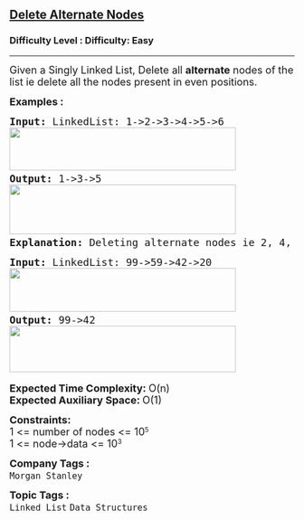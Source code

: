 <h2><a href="https://www.geeksforgeeks.org/problems/delete-alternate-nodes/1?page=1&category=Linked%20List&status=unsolved&sortBy=accuracy">Delete Alternate Nodes</a></h2><h3>Difficulty Level : Difficulty: Easy</h3><hr><div class="problems_problem_content__Xm_eO"><p><span style="font-size: 18px;">Given a Singly Linked List, Delete all <strong>alternate</strong> nodes of the list ie delete all the nodes present in even positions.</span></p>
<p><span style="font-size: 18px;"><strong>Examples :</strong></span></p>
<pre><span style="font-size: 18px;"><strong>Input: </strong>LinkedList: 1-&gt;2-&gt;3-&gt;4-&gt;5-&gt;6<br><img src="https://media.geeksforgeeks.org/img-practice/prod/addEditProblem/700584/Web/Other/blobid0_1720609786.png" width="400" height="76"> <br><strong>Output: </strong>1-&gt;3-&gt;5<br><img src="https://media.geeksforgeeks.org/img-practice/prod/addEditProblem/700584/Web/Other/blobid1_1720609803.png" width="400" height="88"><strong>
Explanation: </strong>Deleting alternate nodes ie 2, 4, 6 results in the linked list with elements 1-&gt;3-&gt;5.</span>
</pre>
<pre><span style="font-size: 18px;"><strong>Input: </strong>LinkedList: 99-&gt;59-&gt;42-&gt;20<br><img src="https://media.geeksforgeeks.org/img-practice/prod/addEditProblem/700584/Web/Other/blobid2_1720609822.png" width="400" height="77"> <br><strong>Output: </strong>99-&gt;42<br><img src="https://media.geeksforgeeks.org/img-practice/prod/addEditProblem/700584/Web/Other/blobid3_1720609839.png" width="400" height="82"> </span></pre>
<p><span style="font-size: 18px;"><strong>Expected Time Complexity: </strong>O(n)<br><strong>Expected Auxiliary Space:&nbsp;</strong>O(1)</span></p>
<p><strong style="font-size: 18px;">Constraints:</strong><br style="font-size: 18px;"><span style="font-size: 18px;">1 &lt;= number of nodes &lt;= 10</span><sup>5</sup><br style="font-size: 18px;"><span style="font-size: 18px;">1 &lt;= node-&gt;data &lt;= 10</span><sup>3</sup></p></div><p><span style=font-size:18px><strong>Company Tags : </strong><br><code>Morgan Stanley</code>&nbsp;<br><p><span style=font-size:18px><strong>Topic Tags : </strong><br><code>Linked List</code>&nbsp;<code>Data Structures</code>&nbsp;